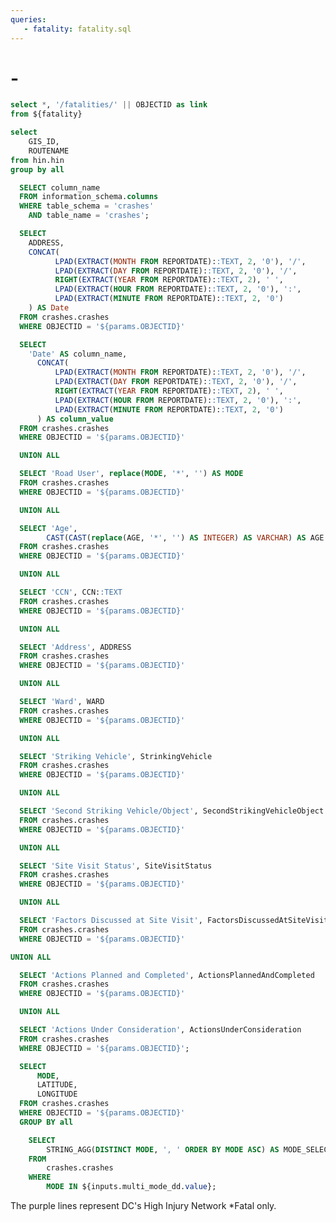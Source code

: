 ```yaml
---
queries:
   - fatality: fatality.sql
---
```


# <Value data={Tittle} column=ADDRESS/> - <Value data={Tittle} column=Date/>

```sql fatality_with_link
select *, '/fatalities/' || OBJECTID as link
from ${fatality}
```

```sql unique_hin
select 
    GIS_ID,
    ROUTENAME
from hin.hin
group by all
```

```sql columns
  SELECT column_name
  FROM information_schema.columns
  WHERE table_schema = 'crashes'
    AND table_name = 'crashes';
```

```sql Tittle
  SELECT 
    ADDRESS,
    CONCAT(
          LPAD(EXTRACT(MONTH FROM REPORTDATE)::TEXT, 2, '0'), '/', 
          LPAD(EXTRACT(DAY FROM REPORTDATE)::TEXT, 2, '0'), '/', 
          RIGHT(EXTRACT(YEAR FROM REPORTDATE)::TEXT, 2), ' ', 
          LPAD(EXTRACT(HOUR FROM REPORTDATE)::TEXT, 2, '0'), ':', 
          LPAD(EXTRACT(MINUTE FROM REPORTDATE)::TEXT, 2, '0')
    ) AS Date
  FROM crashes.crashes
  WHERE OBJECTID = '${params.OBJECTID}'
```

```sql pivot_table
  SELECT 
    'Date' AS column_name, 
      CONCAT(
          LPAD(EXTRACT(MONTH FROM REPORTDATE)::TEXT, 2, '0'), '/', 
          LPAD(EXTRACT(DAY FROM REPORTDATE)::TEXT, 2, '0'), '/', 
          RIGHT(EXTRACT(YEAR FROM REPORTDATE)::TEXT, 2), ' ', 
          LPAD(EXTRACT(HOUR FROM REPORTDATE)::TEXT, 2, '0'), ':', 
          LPAD(EXTRACT(MINUTE FROM REPORTDATE)::TEXT, 2, '0')
      ) AS column_value
  FROM crashes.crashes
  WHERE OBJECTID = '${params.OBJECTID}'

  UNION ALL

  SELECT 'Road User', replace(MODE, '*', '') AS MODE
  FROM crashes.crashes
  WHERE OBJECTID = '${params.OBJECTID}'

  UNION ALL

  SELECT 'Age', 
        CAST(CAST(replace(AGE, '*', '') AS INTEGER) AS VARCHAR) AS AGE
  FROM crashes.crashes
  WHERE OBJECTID = '${params.OBJECTID}'

  UNION ALL

  SELECT 'CCN', CCN::TEXT
  FROM crashes.crashes
  WHERE OBJECTID = '${params.OBJECTID}'

  UNION ALL

  SELECT 'Address', ADDRESS
  FROM crashes.crashes
  WHERE OBJECTID = '${params.OBJECTID}'

  UNION ALL

  SELECT 'Ward', WARD
  FROM crashes.crashes
  WHERE OBJECTID = '${params.OBJECTID}'

  UNION ALL

  SELECT 'Striking Vehicle', StrinkingVehicle
  FROM crashes.crashes
  WHERE OBJECTID = '${params.OBJECTID}'

  UNION ALL

  SELECT 'Second Striking Vehicle/Object', SecondStrikingVehicleObject
  FROM crashes.crashes
  WHERE OBJECTID = '${params.OBJECTID}'

  UNION ALL

  SELECT 'Site Visit Status', SiteVisitStatus
  FROM crashes.crashes
  WHERE OBJECTID = '${params.OBJECTID}'

  UNION ALL

  SELECT 'Factors Discussed at Site Visit', FactorsDiscussedAtSiteVisit
  FROM crashes.crashes
  WHERE OBJECTID = '${params.OBJECTID}'

UNION ALL

  SELECT 'Actions Planned and Completed', ActionsPlannedAndCompleted
  FROM crashes.crashes
  WHERE OBJECTID = '${params.OBJECTID}'

  UNION ALL

  SELECT 'Actions Under Consideration', ActionsUnderConsideration
  FROM crashes.crashes
  WHERE OBJECTID = '${params.OBJECTID}';
```

```sql incidents
  SELECT
      MODE,
      LATITUDE,
      LONGITUDE
  FROM crashes.crashes
  WHERE OBJECTID = '${params.OBJECTID}'
  GROUP BY all
```

```sql mode_selection
    SELECT
        STRING_AGG(DISTINCT MODE, ', ' ORDER BY MODE ASC) AS MODE_SELECTION
    FROM
        crashes.crashes
    WHERE
        MODE IN ${inputs.multi_mode_dd.value};
```

<Grid cols=2>
    <Group>
      <BaseMap
        height=445
        title="Fatality Location"
        startingZoom=17
        >
        <Points data={incidents} lat=LATITUDE long=LONGITUDE value=MODE pointName=MODE colorPalette={['#ff5a53']}/>
        <Areas data={unique_hin} geoJsonUrl='/High_Injury_Network.geojson' geoId=GIS_ID areaCol=GIS_ID borderColor=#9d00ff color=#1C00ff00/ ignoreZoom=true 
        tooltip={[
          {id: 'ROUTENAME'}
        ]}
        />
      </BaseMap>
      <Note>
        The purple lines represent DC's High Injury Network
      </Note>
    </Group>
    <Group>
      <DataTable data={pivot_table} rows=all wrapTitles=true rowShading=true>
        <Column id=column_name title="Fatality Details" wrap=true/>
        <Column id=column_value title=" " wrap=true/>
      </DataTable>
      <Note>
        *Fatal only.
      </Note>
    </Group>
</Grid>
